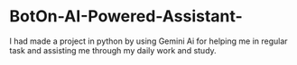 # BotOn-AI-Powered-Assistant-
I had made a project in python by using Gemini Ai for helping me in regular task and assisting me through my daily work and study.
